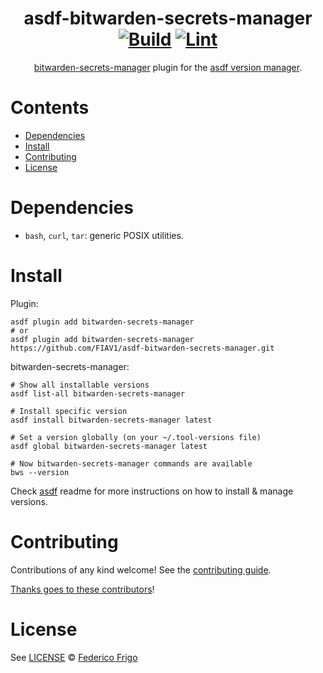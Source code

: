 <div align="center">

# asdf-bitwarden-secrets-manager [![Build](https://github.com/FIAV1/asdf-bitwarden-secrets-manager/actions/workflows/build.yml/badge.svg)](https://github.com/FIAV1/asdf-bitwarden-secrets-manager/actions/workflows/build.yml) [![Lint](https://github.com/FIAV1/asdf-bitwarden-secrets-manager/actions/workflows/lint.yml/badge.svg)](https://github.com/FIAV1/asdf-bitwarden-secrets-manager/actions/workflows/lint.yml)

[bitwarden-secrets-manager](https://github.com/FIAV1/asdf-bitwarden-secrets-manager) plugin for the [asdf version manager](https://asdf-vm.com).

</div>

# Contents

- [Dependencies](#dependencies)
- [Install](#install)
- [Contributing](#contributing)
- [License](#license)

# Dependencies

- `bash`, `curl`, `tar`: generic POSIX utilities.

# Install

Plugin:

```shell
asdf plugin add bitwarden-secrets-manager
# or
asdf plugin add bitwarden-secrets-manager https://github.com/FIAV1/asdf-bitwarden-secrets-manager.git
```

bitwarden-secrets-manager:

```shell
# Show all installable versions
asdf list-all bitwarden-secrets-manager

# Install specific version
asdf install bitwarden-secrets-manager latest

# Set a version globally (on your ~/.tool-versions file)
asdf global bitwarden-secrets-manager latest

# Now bitwarden-secrets-manager commands are available
bws --version
```

Check [asdf](https://github.com/asdf-vm/asdf) readme for more instructions on how to
install & manage versions.

# Contributing

Contributions of any kind welcome! See the [contributing guide](contributing.md).

[Thanks goes to these contributors](https://github.com/FIAV1/asdf-bitwarden-secrets-manager/graphs/contributors)!

# License

See [LICENSE](LICENSE) © [Federico Frigo](https://github.com/FIAV1/)
